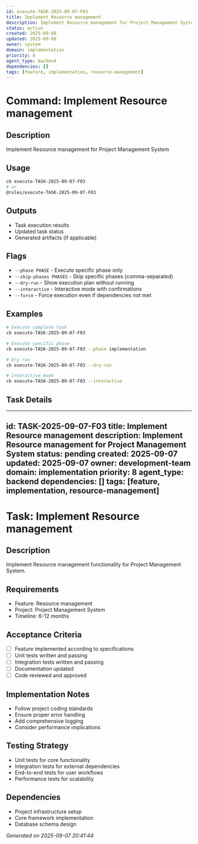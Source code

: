 ```yaml
---
id: execute-TASK-2025-09-07-F03
title: Implement Resource management
description: Implement Resource management for Project Management System
status: active
created: 2025-09-08
updated: 2025-09-08
owner: system
domain: implementation
priority: 8
agent_type: backend
dependencies: []
tags: [feature, implementation, resource-management]
---
```


# Command: Implement Resource management

## Description
Implement Resource management for Project Management System

## Usage
```bash
cb execute-TASK-2025-09-07-F03
# or
@rules/execute-TASK-2025-09-07-F03
```

## Outputs
- Task execution results
- Updated task status
- Generated artifacts (if applicable)

## Flags
- `--phase PHASE` - Execute specific phase only
- `--skip-phases PHASES` - Skip specific phases (comma-separated)
- `--dry-run` - Show execution plan without running
- `--interactive` - Interactive mode with confirmations
- `--force` - Force execution even if dependencies not met

## Examples
```bash
# Execute complete task
cb execute-TASK-2025-09-07-F03

# Execute specific phase
cb execute-TASK-2025-09-07-F03 --phase implementation

# Dry run
cb execute-TASK-2025-09-07-F03 --dry-run

# Interactive mode
cb execute-TASK-2025-09-07-F03 --interactive
```

## Task Details

---
id: TASK-2025-09-07-F03
title: Implement Resource management
description: Implement Resource management for Project Management System
status: pending
created: 2025-09-07
updated: 2025-09-07
owner: development-team
domain: implementation
priority: 8
agent_type: backend
dependencies: []
tags: [feature, implementation, resource-management]
---

# Task: Implement Resource management

## Description
Implement Resource management functionality for Project Management System.

## Requirements
- Feature: Resource management
- Project: Project Management System
- Timeline: 6-12 months

## Acceptance Criteria
- [ ] Feature implemented according to specifications
- [ ] Unit tests written and passing
- [ ] Integration tests written and passing
- [ ] Documentation updated
- [ ] Code reviewed and approved

## Implementation Notes
- Follow project coding standards
- Ensure proper error handling
- Add comprehensive logging
- Consider performance implications

## Testing Strategy
- Unit tests for core functionality
- Integration tests for external dependencies
- End-to-end tests for user workflows
- Performance tests for scalability

## Dependencies
- Project infrastructure setup
- Core framework implementation
- Database schema design

*Generated on 2025-09-07 20:41:44*

